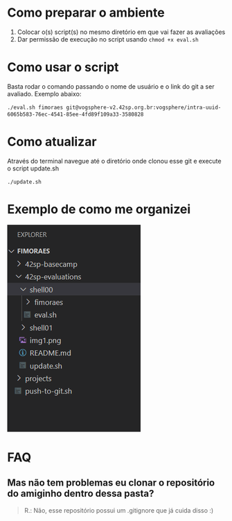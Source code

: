 # Como preparar o ambiente

1. Colocar o(s) script(s) no mesmo diretório em que vai fazer as avaliações
2. Dar permissão de execução no script usando `chmod +x eval.sh`

# Como usar o script
Basta rodar o comando passando o nome de usuário e o link do git a ser avaliado.
Exemplo abaixo:

```shell
./eval.sh fimoraes git@vogsphere-v2.42sp.org.br:vogsphere/intra-uuid-6065b583-76ec-4541-85ee-4fd89f109a33-3580828
```

# Como atualizar
Através do terminal navegue até o diretório onde clonou esse git e execute o script update.sh
```shell
./update.sh
```
# Exemplo de como me organizei
![imagem com exemplo da minha estrutura](./img1.png)
# FAQ
## Mas não tem problemas eu clonar o repositório do amiginho dentro dessa pasta?
> R.: Não, esse repositório possui um .gitignore que já cuida disso :)